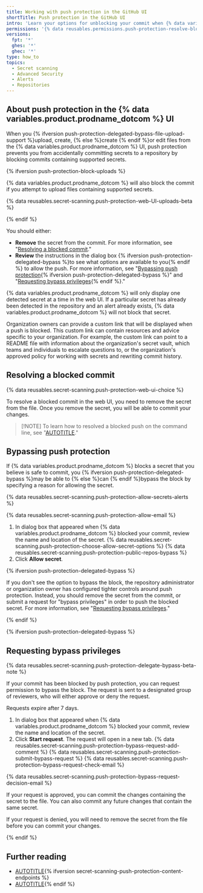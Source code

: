 ```yaml
---
title: Working with push protection in the GitHub UI
shortTitle: Push protection in the GitHub UI
intro: 'Learn your options for unblocking your commit when {% data variables.product.prodname_secret_scanning %} detects a secret in your changes.'
permissions: '{% data reusables.permissions.push-protection-resolve-block %}'
versions:
  fpt: '*'
  ghes: '*'
  ghec: '*'
type: how_to
topics:
  - Secret scanning
  - Advanced Security
  - Alerts
  - Repositories
---
```


## About push protection in the {% data variables.product.prodname_dotcom %} UI

When you {% ifversion push-protection-delegated-bypass-file-upload-support %}upload, create, {% else %}create {% endif %}or edit files from the {% data variables.product.prodname_dotcom %} UI, push protection prevents you from accidentally committing secrets to a repository by blocking commits containing supported secrets.

{% ifversion push-protection-block-uploads %}

{% data variables.product.prodname_dotcom %} will also block the commit if you attempt to upload files containing supported secrets.

{% data reusables.secret-scanning.push-protection-web-UI-uploads-beta %}

{% endif %}

You should either:

* **Remove** the secret from the commit. For more information, see "[Resolving a blocked commit](#resolving-a-blocked-commit)."
* **Review** the instructions in the dialog box {% ifversion push-protection-delegated-bypass %}to see what options are available to you{% endif %} to allow the push. For more information, see "[Bypassing push protection](#bypassing-push-protection){% ifversion push-protection-delegated-bypass %}" and "[Requesting bypass privileges](#requesting-bypass-privileges){% endif %}."

{% data variables.product.prodname_dotcom %} will only display one detected secret at a time in the web UI. If a particular secret has already been detected in the repository and an alert already exists, {% data variables.product.prodname_dotcom %} will not block that secret.

Organization owners can provide a custom link that will be displayed when a push is blocked. This custom link can contain resources and advice specific to your organization. For example, the custom link can point to a README file with information about the organization's secret vault, which teams and individuals to escalate questions to, or the organization's approved policy for working with secrets and rewriting commit history.

## Resolving a blocked commit

{% data reusables.secret-scanning.push-protection-web-ui-choice %}

To resolve a blocked commit in the web UI, you need to remove the secret from the file. Once you remove the secret, you will be able to commit your changes.

>[!NOTE] To learn how to resolved a blocked push on the command line, see "[AUTOTITLE](/code-security/secret-scanning/working-with-secret-scanning-and-push-protection/working-with-push-protection-from-the-command-line#resolving-a-blocked-push)."

## Bypassing push protection

If {% data variables.product.prodname_dotcom %} blocks a secret that you believe is safe to commit, you {% ifversion push-protection-delegated-bypass %}may be able to {% else %}can {% endif %}bypass the block by specifying a reason for allowing the secret.

{% data reusables.secret-scanning.push-protection-allow-secrets-alerts %}

{% data reusables.secret-scanning.push-protection-allow-email %}

1. In dialog box that appeared when {% data variables.product.prodname_dotcom %} blocked your commit, review the name and location of the secret.
{% data reusables.secret-scanning.push-protection-choose-allow-secret-options %}
{% data reusables.secret-scanning.push-protection-public-repos-bypass %}
1. Click **Allow secret**.

{% ifversion push-protection-delegated-bypass %}

If you don't see the option to bypass the block, the repository administrator or organization owner has configured tighter controls around push protection. Instead, you should remove the secret from the commit, or submit a request for "bypass privileges" in order to push the blocked secret. For more information, see "[Requesting bypass privileges](/code-security/secret-scanning/working-with-secret-scanning-and-push-protection/working-with-push-protection-in-the-github-ui#requesting-bypass-privileges)."

{% endif %}

{% ifversion push-protection-delegated-bypass %}

## Requesting bypass privileges

{% data reusables.secret-scanning.push-protection-delegate-bypass-beta-note %}

If your commit has been blocked by push protection, you can request permission to bypass the block. The request is sent to a designated group of reviewers, who will either approve or deny the request.

Requests expire after 7 days.

1. In dialog box that appeared when {% data variables.product.prodname_dotcom %} blocked your commit, review the name and location of the secret.
1. Click **Start request**. The request will open in a new tab.
{% data reusables.secret-scanning.push-protection-bypass-request-add-comment %}
{% data reusables.secret-scanning.push-protection-submit-bypass-request %}
{% data reusables.secret-scanning.push-protection-bypass-request-check-email %}

{% data reusables.secret-scanning.push-protection-bypass-request-decision-email %}

If your request is approved, you can commit the changes containing the secret to the file. You can also commit any future changes that contain the same secret.

If your request is denied, you will need to remove the secret from the file before you can commit your changes.

{% endif %}

## Further reading

* [AUTOTITLE](/code-security/secret-scanning/working-with-secret-scanning-and-push-protection/working-with-push-protection-from-the-command-line){% ifversion secret-scanning-push-protection-content-endpoints %}
* [AUTOTITLE](/code-security/secret-scanning/working-with-secret-scanning-and-push-protection/working-with-push-protection-from-the-rest-api){% endif %}
